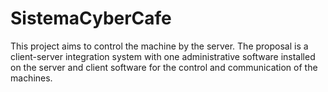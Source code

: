 # SistemaCyberCafe
This project aims to control the machine by the server. The proposal is a client-server integration system with one administrative software installed on the server and client software for the control and communication of the machines.
